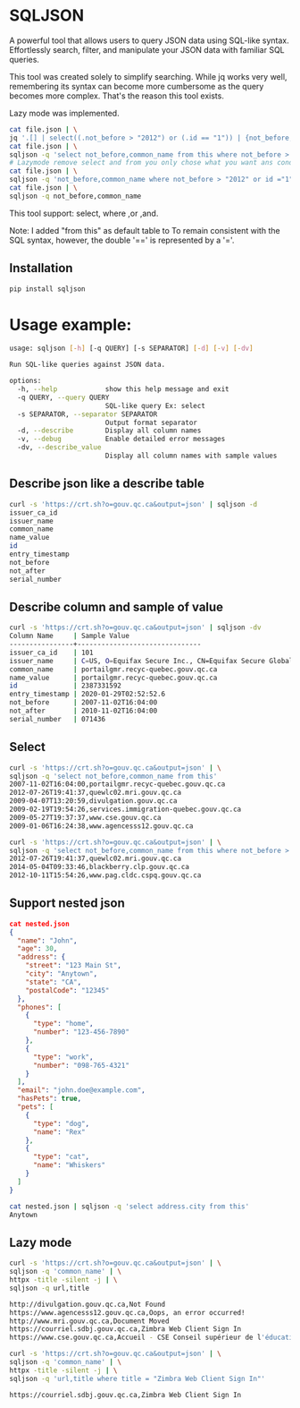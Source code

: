 # SQLJSON
A powerful tool that allows users to query JSON data using SQL-like syntax. Effortlessly search, filter, and manipulate your JSON data with familiar SQL queries.

This tool was created solely to simplify searching. While jq works very well, remembering its syntax can become more cumbersome as the query becomes more complex. That's the reason this tool exists. 

Lazy mode was implemented.
```bash
cat file.json | \
jq '.[] | select((.not_before > "2012") or (.id == "1")) | {not_before, common_name}'
cat file.json | \
sqljson -q 'select not_before,common_name from this where not_before > "2012" or id ="1"' 
# Lazymode remove select and from you only chose what you want ans condition
cat file.json | \
sqljson -q 'not_before,common_name where not_before > "2012" or id ="1"'
cat file.json | \
sqljson -q not_before,common_name
```

This tool support:
select, where ,or ,and.

Note: I added "from this" as default table to To remain consistent with the SQL syntax, however, the double '==' is represented by a '='.

## Installation

```bash
pip install sqljson
```
# Usage example:

```bash
usage: sqljson [-h] [-q QUERY] [-s SEPARATOR] [-d] [-v] [-dv]

Run SQL-like queries against JSON data.

options:
  -h, --help            show this help message and exit
  -q QUERY, --query QUERY
                        SQL-like query Ex: select
  -s SEPARATOR, --separator SEPARATOR
                        Output format separator
  -d, --describe        Display all column names
  -v, --debug           Enable detailed error messages
  -dv, --describe_value
                        Display all column names with sample values
```

## Describe json like a describe table
```bash
curl -s 'https://crt.sh?o=gouv.qc.ca&output=json' | sqljson -d
issuer_ca_id
issuer_name
common_name
name_value
id
entry_timestamp
not_before
not_after
serial_number
```
## Describe column and sample of value
```bash
curl -s 'https://crt.sh?o=gouv.qc.ca&output=json' | sqljson -dv
Column Name     | Sample Value
----------------+-------------------------------
issuer_ca_id    | 101
issuer_name     | C=US, O=Equifax Secure Inc., CN=Equifax Secure Global eBusiness CA-1
common_name     | portailgmr.recyc-quebec.gouv.qc.ca
name_value      | portailgmr.recyc-quebec.gouv.qc.ca
id              | 2387331592
entry_timestamp | 2020-01-29T02:52:52.6
not_before      | 2007-11-02T16:04:00
not_after       | 2010-11-02T16:04:00
serial_number   | 071436

```

## Select

```bash
curl -s 'https://crt.sh?o=gouv.qc.ca&output=json' | \
sqljson -q 'select not_before,common_name from this'
2007-11-02T16:04:00,portailgmr.recyc-quebec.gouv.qc.ca
2012-07-26T19:41:37,quewlc02.mri.gouv.qc.ca
2009-04-07T13:20:59,divulgation.gouv.qc.ca
2009-02-19T19:54:26,services.immigration-quebec.gouv.qc.ca
2009-05-27T19:37:37,www.cse.gouv.qc.ca
2009-01-06T16:24:38,www.agencesss12.gouv.qc.ca
```

```bash 
curl -s 'https://crt.sh?o=gouv.qc.ca&output=json' | \
sqljson -q 'select not_before,common_name from this where not_before > "2012"'
2012-07-26T19:41:37,quewlc02.mri.gouv.qc.ca
2014-05-04T09:33:46,blackberry.clp.gouv.qc.ca
2012-10-11T15:54:26,www.pag.cldc.cspq.gouv.qc.ca
```

## Support nested json

```json
cat nested.json 
{
  "name": "John",
  "age": 30,
  "address": {
    "street": "123 Main St",
    "city": "Anytown",
    "state": "CA",
    "postalCode": "12345"
  },
  "phones": [
    {
      "type": "home",
      "number": "123-456-7890"
    },
    {
      "type": "work",
      "number": "098-765-4321"
    }
  ],
  "email": "john.doe@example.com",
  "hasPets": true,
  "pets": [
    {
      "type": "dog",
      "name": "Rex"
    },
    {
      "type": "cat",
      "name": "Whiskers"
    }
  ]
}
```

```bash
cat nested.json | sqljson -q 'select address.city from this'
Anytown
```
## Lazy mode
```bash
curl -s 'https://crt.sh?o=gouv.qc.ca&output=json' | \
sqljson -q 'common_name' | \
httpx -title -silent -j | \
sqljson -q url,title

http://divulgation.gouv.qc.ca,Not Found
https://www.agencesss12.gouv.qc.ca,Oops, an error occurred!
http://www.mri.gouv.qc.ca,Document Moved
https://courriel.sdbj.gouv.qc.ca,Zimbra Web Client Sign In
https://www.cse.gouv.qc.ca,Accueil - CSE Conseil supérieur de l'éducation CSE
```

```bash
curl -s 'https://crt.sh?o=gouv.qc.ca&output=json' | \
sqljson -q 'common_name' | \
httpx -title -silent -j | \
sqljson -q 'url,title where title = "Zimbra Web Client Sign In"'

https://courriel.sdbj.gouv.qc.ca,Zimbra Web Client Sign In
```